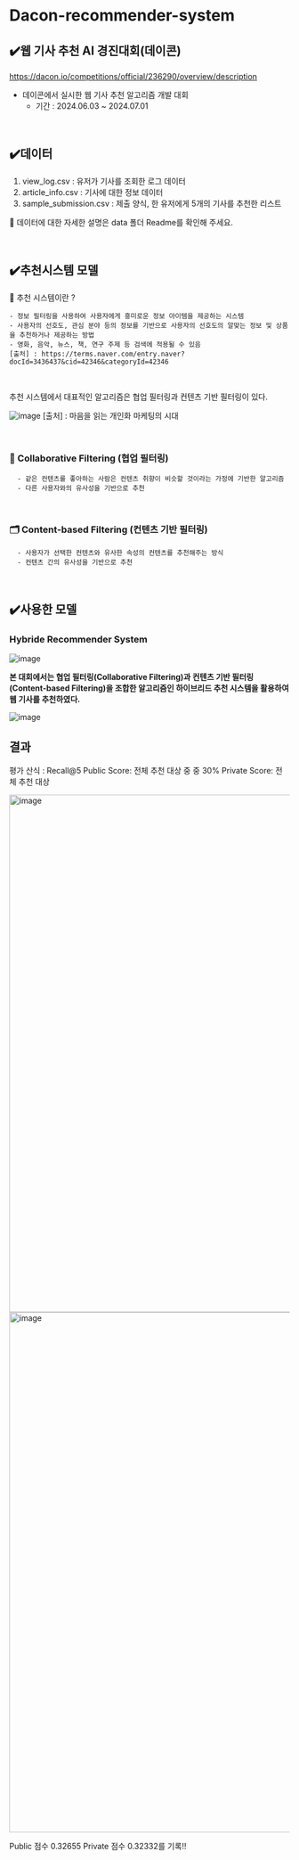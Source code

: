 # Dacon-recommender-system

## ✔️웹 기사 추천 AI 경진대회(데이콘)
https://dacon.io/competitions/official/236290/overview/description 
  - 데이콘에서 실시한 웹 기사 추천 알고리즘 개발 대회
    - 기간 : 2024.06.03 ~ 2024.07.01
<br>      



## ✔️데이터
  1) view_log.csv : 유저가 기사를 조회한 로그 데이터
  2) article_info.csv : 기사에 대한 정보 데이터
  3) sample_submission.csv : 제출 양식, 한 유저에게 5개의 기사를 추천한 리스트
     
🙌 데이터에 대한 자세한 설명은 data 폴더 Readme를 확인해 주세요.  

<br>


## ✔️추천시스템 모델 
  🧐 추천 시스템이란 ?
  
    - 정보 필터링을 사용하여 사용자에게 흥미로운 정보 아이템을 제공하는 시스템
    - 사용자의 선호도, 관심 분야 등의 정보를 기반으로 사용자의 선호도의 알맞는 정보 및 상품을 추천하거나 제공하는 방법
    - 영화, 음악, 뉴스, 책, 연구 주제 등 검색에 적용될 수 있음
    [출처] : https://terms.naver.com/entry.naver?docId=3436437&cid=42346&categoryId=42346
<br>

추천 시스템에서 대표적인 알고리즘은 협업 필터링과 컨텐츠 기반 필터링이 있다.

![image](https://github.com/sh-0620/dacon-recommender-system/assets/172260370/3a974329-9e32-41b0-8251-881cb31507ae)
 [출처] : 마음을 읽는 개인화 마케팅의 시대

<br>

  ### 👥 Collaborative Filtering (협업 필터링)
  
      - 같은 컨텐츠를 좋아하는 사람은 컨텐츠 취향이 비슷할 것이라는 가정에 기반한 알고리즘 
      - 다른 사용자와의 유사성을 기반으로 추천
<br>

  ### 🗂️ Content-based Filtering (컨텐츠 기반 필터링)
  
      - 사용자가 선택한 컨텐츠와 유사한 속성의 컨텐츠를 추천해주는 방식 
      - 컨텐츠 간의 유사성을 기반으로 추천

<br>  

## ✔️사용한 모델
### Hybride Recommender System
![image](https://github.com/sh-0620/dacon-recommender-system/assets/172260370/73a4d3fe-38ba-4abb-acb7-34c7af908470)

**본 대회에서는 협업 필터링(Collaborative Filtering)과 컨텐츠 기반 필터링(Content-based Filtering)을 조합한 알고리즘인 하이브리드 추천 시스템을 활용하여 웹 기사를 추천하였다.**




![image](https://github.com/sh-0620/dacon-recommender-system/assets/172260370/958eea93-0c8d-4912-8e46-63c3e9204673)

## 결과 
평가 산식 : Recall@5
Public Score: 전체 추천 대상 중 중 30%
Private Score: 전체 추천 대상



<img width="929" alt="image" src="https://github.com/sh-0620/dacon-recommender-system/assets/172260370/ab5604b6-dce7-45a4-8490-b7fc4a8cd0d4">
<img width="934" alt="image" src="https://github.com/sh-0620/dacon-recommender-system/assets/172260370/a4d33293-67ea-46ef-a470-c6d26c2b3b2a">



Public 점수 0.32655
Private 점수 0.32332를 기록!!

